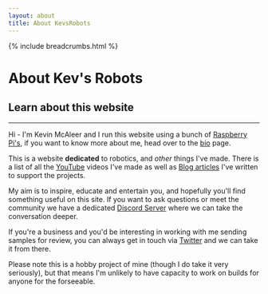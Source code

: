 ```yaml
---
layout: about
title: About KevsRobots
---
```


{% include breadcrumbs.html %}

# About Kev's Robots

## Learn about this website

---

Hi - I'm Kevin McAleer and I run this website using a bunch of [Raspberry Pi's](https://www.clustered-pi.com), if you want to know more about me, head over to the [bio](/about/bio) page.

This is a website **dedicated** to robotics, and *other* things I've made. There is a list of all the [YouTube](/videos) videos I've made as well as [Blog articles](/blog/) I've written to support the projects.

My aim is to inspire, educate and entertain you, and hopefully you'll find something useful on this site. If you want to ask questions or meet the community we have a dedicated [Discord Server](/discord) where we can take the conversation deeper.

If you're a business and you'd be interesting in working with me sending samples for review, you can always get in touch via [Twitter](/twitter) and we can take it from there.

Please note this is a hobby project of mine (though I do take it very seriously), but that means I'm unlikely to have capacity to work on builds for anyone for the forseeable.
